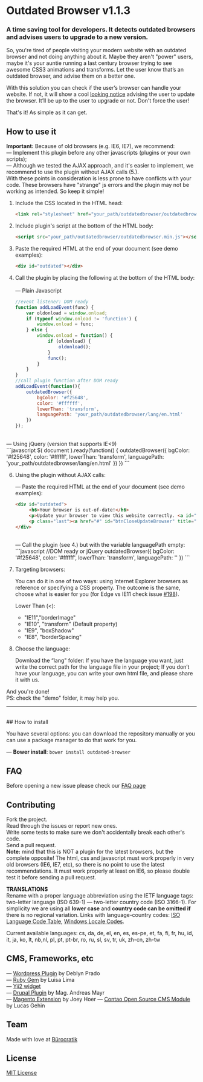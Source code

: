 # Outdated Browser v1.1.3

### A time saving tool for developers. It detects outdated browsers and advises users to upgrade to a new version.

So, you're tired of people visiting your modern website with an outdated browser and not doing anything about it.
Maybe they aren't "power" users, maybe it's your auntie running a last century browser trying to see awesome CSS3 animations and transforms. Let the user know that’s an outdated browser, and advise them on a better one.

With this solution you can check if the user’s browser can handle your website. If not, it will show a cool [looking notice](http://buro.pt/fjgU) advising the user to update the browser. It’ll be up to the user to upgrade or not. Don't force the user!

That's it! As simple as it can get.



## How to use it
**Important:** Because of old browsers (e.g. IE6, IE7), we recommend:
<br>  — Implement this plugin before any other javascripts (plugins or your own scripts); 
<br> — Although we tested the AJAX approach, and it's easier to implement, we recommend to use the plugin without AJAX calls (5.).
<br>With these points in consideration is less prone to have conflicts with your code. These browsers have "strange" js errors and the plugin may not be working as intended. So keep it simple! 

1. Include the CSS located in the HTML head:

    ```html
    <link rel="stylesheet" href="your_path/outdatedbrowser/outdatedbrowser.min.css">
    ```

2. Include plugin's script at the bottom of the HTML body:

    ```html
    <script src="your_path/outdatedbrowser/outdatedbrowser.min.js"></script>
    ```

3. Paste the required HTML at the end of your document (see demo examples):

    ```html
    <div id="outdated"></div>
    ```


4. Call the plugin by placing the following at the bottom of the HTML body:
<br><br>
— Plain Javascript <br>
    ```javascript
    //event listener: DOM ready
    function addLoadEvent(func) {
        var oldonload = window.onload;
        if (typeof window.onload != 'function') {
            window.onload = func;
        } else {
            window.onload = function() {
                if (oldonload) {
                    oldonload();
                }
                func();
            }
        }
    }
    //call plugin function after DOM ready
    addLoadEvent(function(){
        outdatedBrowser({
            bgColor: '#f25648',
            color: '#ffffff',
            lowerThan: 'transform',
            languagePath: 'your_path/outdatedbrowser/lang/en.html'
        })
    });
    ```
<br>
— Using jQuery (version that supports IE&lt;9) <br>
    ```javascript
    $( document ).ready(function() {
        outdatedBrowser({
            bgColor: '#f25648',
            color: '#ffffff',
            lowerThan: 'transform',
            languagePath: 'your_path/outdatedbrowser/lang/en.html'
        })
    })
    ```

6. Using the plugin without AJAX calls:

    — Paste the required HTML at the end of your document (see demo examples):
    ```html
    <div id="outdated">
         <h6>Your browser is out-of-date!</h6>
         <p>Update your browser to view this website correctly. <a id="btnUpdateBrowser" href="http://outdatedbrowser.com/">Update my browser now </a></p>
         <p class="last"><a href="#" id="btnCloseUpdateBrowser" title="Close">&times;</a></p>
    </div>
    ```
    <br>
    — Call the plugin (see 4.) but with the variable languagePath empty:
     ```javascript
    //DOM ready or jQuery
        outdatedBrowser({
            bgColor: '#f25648',
            color: '#ffffff',
            lowerThan: 'transform',
            languagePath: ''
        })
    ```



6. Targeting browsers:

    You can do it in one of two ways: using Internet Explorer browsers as reference or specifying a CSS property. The outcome is the same, choose what is easier for you (for Edge vs IE11 check issue [#198](https://github.com/burocratik/outdated-browser/issues/198)).


    Lower Than (<):
    * "IE11","borderImage"
    * "IE10", "transform" (Default property)
    * "IE9", "boxShadow"
    * "IE8", "borderSpacing"
    

7. Choose the language:

    Download the “lang" folder: If you have the language you want, just write the correct path for the language file in your project; If you don’t have your language, you can write your own html file, and please share it with us.

And you're done!
<br>PS: check the "demo" folder, it may help you.
***

<br>
## How to install

You have several options: you can download the repository manually or you can use a package manager to do that work for you.

— **Bower install**: `bower install outdated-browser`

## FAQ

Before opening a new issue please check our [FAQ page](https://github.com/burocratik/outdated-browser/wiki/FAQ)


## Contributing

Fork the project.
<br>Read through the issues or report new ones.
<br>Write some tests to make sure we don't accidentally break each other's code.
<br>Send a pull request.
<br>**Note:** mind that this is NOT a plugin for the latest browsers, but the complete opposite! The html, css and javascript must work properly in very old browsers (IE6, IE7, etc), so there is no point to use the latest recommendations. It must work properly at least on IE6, so please double test it before sending a pull request.

**TRANSLATIONS** <br>
Rename with a proper language abbreviation using the IETF language tags: two-letter language (ISO 639-1)  — two-letter country code (ISO 3166-1). For simplicity we are using all **lower case** and **country code can be omitted if** there is no regional variation. Links with language-country codes: [ISO Language Code Table](http://www.lingoes.net/en/translator/langcode.htm), [Windows Locale Codes](http://www.science.co.il/Language/Locale-codes.asp).

Current available languages: cs, da, de, el, en, es, es-pe, et, fa, fi, fr, hu, id, it, ja, ko, lt, nb,nl, pl, pt, pt-br, ro, ru, sl, sv, tr, uk, zh-cn, zh-tw

## CMS, Frameworks, etc
— [Wordpress Plugin](https://github.com/deblynprado/wp-outdated-browser) by Deblyn Prado<br>
— [Ruby Gem](https://github.com/luisalima/outdatedbrowser_rails) by Luisa Lima <br>
— [Yii2 widget](http://www.yiiframework.com/extension/yii2-outdated-browser) <br>
— [Drupal Plugin](https://www.drupal.org/sandbox/agoradesign/2369737) by Mag. Andreas Mayr <br>
— [Magento Extension](https://github.com/gaugeinteractive/magento-outdated-browser) by Joey Hoer
— [Contao Open Source CMS Module](https://github.com/lucasgehin/contao-outdatedbrowser) by Lucas Gehin

## Team

Made with love at [Bürocratik](http://burocratik.com)


## License

[MIT License](http://zenorocha.mit-license.org/)
